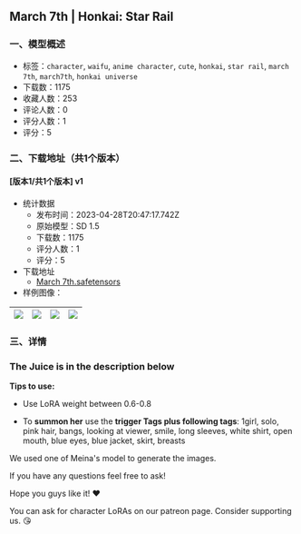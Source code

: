 ## March 7th | Honkai: Star Rail
### 一、模型概述

- 标签：`character`, `waifu`, `anime character`, `cute`, `honkai`, `star rail`, `march 7th`, `march7th`, `honkai universe`
- 下载数：1175
- 收藏人数：253
- 评论人数：0
- 评分人数：1
- 评分：5

### 二、下载地址（共1个版本）

#### [版本1/共1个版本] v1

- 统计数据
  - 发布时间：2023-04-28T20:47:17.742Z
  - 原始模型：SD 1.5
  - 下载数：1175
  - 评分人数：1
  - 评分：5
- 下载地址
  - [March 7th.safetensors](https://civitai.com/api/download/models/57663)
- 样例图像：

| <img src="https://image.civitai.com/xG1nkqKTMzGDvpLrqFT7WA/6035c42e-75f7-4498-1137-29ba75633000/width=450/626149.jpeg" /> | <img src="https://image.civitai.com/xG1nkqKTMzGDvpLrqFT7WA/02990772-50bf-4887-24d8-4600c5b23800/width=450/626152.jpeg" /> | <img src="https://image.civitai.com/xG1nkqKTMzGDvpLrqFT7WA/ce6e352b-03c2-4f08-7451-c0d306c12b00/width=450/626148.jpeg" /> | <img src="https://image.civitai.com/xG1nkqKTMzGDvpLrqFT7WA/a658aa9d-ff7b-4c3f-d3a0-a6f84ac0d800/width=450/626144.jpeg" /> |
| ---- | ---- | ---- | ---- |


### 三、详情
<h3><strong>The Juice is in the description below</strong></h3><p></p><p><strong>Tips to use:</strong></p><ul><li><p>Use LoRA weight between 0.6-0.8</p></li><li><p>To <strong>summon her</strong> use the <strong>trigger Tags plus following tags</strong>: 1girl, solo, pink hair, bangs, looking at viewer, smile, long sleeves, white shirt, open mouth, blue eyes, blue jacket, skirt, breasts</p><p></p></li></ul><p>We used one of Meina's model to generate the images.</p><p></p><p>If you have any questions feel free to ask!</p><p>Hope you guys like it! ❤️</p><p></p><p>You can ask for character LoRAs on our patreon page. Consider supporting us. 😘</p>
